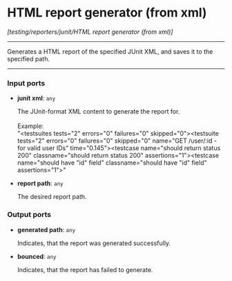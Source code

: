 # HTML report generator (from xml)

_[testing/reporters/junit/HTML report generator (from xml)]_

---

Generates a HTML report of the specified JUnit XML, and saves it to the specified path.<br>

---

### Input ports

* __junit xml__: ` any `


    The JUnit-format XML content to generate the report for.<br>
    <br>
    Example:<br>
    "<testsuites tests=\"2\" errors=\"0\" failures=\"0\" skipped=\"0\"><testsuite tests=\"2\" errors=\"0\" failures=\"0\" skipped=\"0\" name=\"GET /user/:id - for valid user IDs\" time=\"0.145\"><testcase name=\"should return status 200\" classname=\"should return status 200\" assertions=\"1\"></testcase><testcase name=\"should have &quot;id&quot; field\" classname=\"should have &quot;id&quot; field\" assertions=\"1\"></testcase></testsuite></testsuites>"<br>


* __report path__: ` any `


    The desired report path.<br>

### Output ports

* __generated path__: ` any `


    Indicates, that the report was generated successfully.<br>


* __bounced__: ` any `


    Indicates, that the report has failed to generate.<br>

